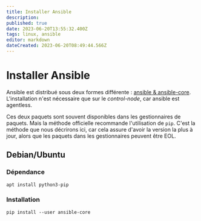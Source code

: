 ```yaml
---
title: Installer Ansible
description: 
published: true
date: 2023-06-20T13:55:32.400Z
tags: linux, ansible
editor: markdown
dateCreated: 2023-06-20T08:49:44.566Z
---
```


# Installer Ansible

Ansible est distribué sous deux formes différente : [ansible & ansible-core](/ansible/ansible-vs-ansible-core). L'installation n'est nécessaire que sur le *control-node*, car ansible est agentless.

Ces deux paquets sont souvent disponibles dans les gestionnaires de paquets. Mais la méthode officielle recommande l'utilisation de `pip`. C'est la méthode que nous décrirons ici, car cela assure d'avoir la version la plus à jour, alors que les paquets dans les gestionnaires peuvent être EOL.

## Debian/Ubuntu

### Dépendance
```
apt install python3-pip
```

### Installation
```
pip install --user ansible-core
```

